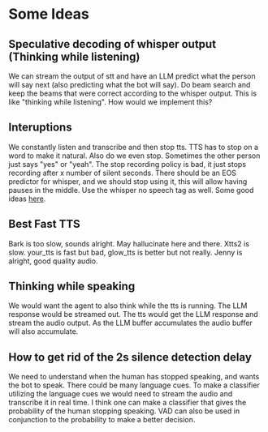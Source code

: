 # Some Ideas


## Speculative decoding of whisper output (Thinking while listening)

We can stream the output of stt and have an LLM predict what the person will say next (also predicting what 
the bot will say). Do beam search and keep the beams that were correct according to the whisper output.
This is like "thinking while listening". 
How would we implement this? 

## Interuptions

We constantly listen and transcribe and then stop tts. 
TTS has to stop on a word to make it natural. 
Also do we even stop. Sometimes the other person just says "yes" or "yeah". 
The stop recording policy is bad, it just stops recording after x number of silent seconds. 
There should be an EOS predictor for whisper, and we should stop using it, 
this will allow having pauses in the middle.
Use the whisper no speech tag as well.
Some good ideas [here](https://alphacephei.com/nsh/2023/09/22/time-brain-ctc-blank.html).

## Best Fast TTS

Bark is too slow, sounds alright. May hallucinate here and there. 
Xtts2 is slow. your_tts is fast but bad, glow_tts is better but not really. 
Jenny is alright, good quality audio.

## Thinking while speaking

We would want the agent to also think while the tts is running. 
The LLM response would be streamed out. The tts would get the LLM response and
stream the audio output. As the LLM buffer accumulates the audio buffer will also accumulate.

## How to get rid of the 2s silence detection delay

We need to understand when the human has stopped speaking, 
and wants the bot to speak. There could be many language cues.
To make a classifier utilizing the language cues we would need to
stream the audio and transcribe it in real time. I think one can make a 
classifier that gives the probability of the human stopping speaking.
VAD can also be used in conjunction to the probability to make a better 
decision. 





